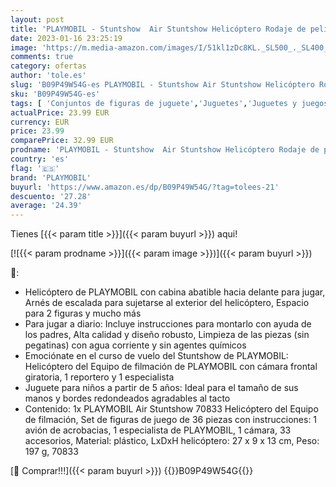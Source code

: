 ```yaml
---
layout: post
title: 'PLAYMOBIL - Stuntshow  Air Stuntshow Helicóptero Rodaje de película  a Partir de 5 años  70833 '
date: 2023-01-16 23:25:19
image: 'https://m.media-amazon.com/images/I/51kl1zDc8KL._SL500_._SL400_.jpg'
comments: true
category: ofertas
author: 'tole.es'
slug: 'B09P49W54G-es PLAYMOBIL - Stuntshow Air Stuntshow Helicóptero Rodaje de...'
sku: 'B09P49W54G-es'
tags: [ 'Conjuntos de figuras de juguete','Juguetes','Juguetes y juegos','Muñecos y figuras','playmobil','🇪🇸', ]
actualPrice: 23.99 EUR
currency: EUR
price: 23.99
comparePrice: 32.99 EUR
prodname: 'PLAYMOBIL - Stuntshow  Air Stuntshow Helicóptero Rodaje de película  a Partir de 5 años  70833 '
country: 'es'
flag: '🇪🇸'
brand: 'PLAYMOBIL'
buyurl: 'https://www.amazon.es/dp/B09P49W54G/?tag=tolees-21'
descuento: '27.28'
average: '24.39'
---
```


Tienes [{{< param title >}}]({{< param buyurl >}}) aqui!

[![{{< param prodname >}}]({{< param image >}})]({{< param buyurl >}})

🔎:

- Helicóptero de PLAYMOBIL con cabina abatible hacia delante para jugar, Arnés de escalada para sujetarse al exterior del helicóptero, Espacio para 2 figuras y mucho más
- Para jugar a diario: Incluye instrucciones para montarlo con ayuda de los padres, Alta calidad y diseño robusto, Limpieza de las piezas (sin pegatinas) con agua corriente y sin agentes químicos
- Emociónate en el curso de vuelo del Stuntshow de PLAYMOBIL: Helicóptero del Equipo de filmación de PLAYMOBIL con cámara frontal giratoria, 1 reportero y 1 especialista
- Juguete para niños a partir de 5 años: Ideal para el tamaño de sus manos y bordes redondeados agradables al tacto
- Contenido: 1x PLAYMOBIL Air Stuntshow 70833 Helicóptero del Equipo de filmación, Set de figuras de juego de 36 piezas con instrucciones: 1 avión de acrobacias, 1 especialista de PLAYMOBIL, 1 cámara, 33 accesorios, Material: plástico, LxDxH helicóptero: 27 x 9 x 13 cm, Peso: 197 g, 70833

[🛒 Comprar!!!]({{< param buyurl >}})
{{<world>}}B09P49W54G{{</world>}}
